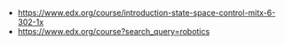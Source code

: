 

* https://www.edx.org/course/introduction-state-space-control-mitx-6-302-1x
* https://www.edx.org/course?search_query=robotics

